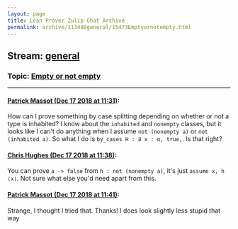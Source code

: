 ```yaml
---
layout: page
title: Lean Prover Zulip Chat Archive 
permalink: archive/113488general/15473Emptyornotempty.html
---
```


## Stream: [general](index.html)
### Topic: [Empty or not empty](15473Emptyornotempty.html)

---

#### [Patrick Massot (Dec 17 2018 at 11:31)](https://leanprover.zulipchat.com/#narrow/stream/113488-general/topic/Empty%20or%20not%20empty/near/152017713):
How can I prove something by case splitting depending on whether or not a type is inhabited? I know about the `inhabited` and `nonempty` classes, but it looks like I can't do anything when I assume `not (nonempty a)` or `not (inhabited a)`. So what I do is `by_cases H : ∃ x : α, true,`. Is that right?

#### [Chris Hughes (Dec 17 2018 at 11:38)](https://leanprover.zulipchat.com/#narrow/stream/113488-general/topic/Empty%20or%20not%20empty/near/152018000):
You can prove `a -> false` from `h : not (nonempty a)`, it's just `assume x, h ⟨x⟩`. Not sure what else you'd need apart from this.

#### [Patrick Massot (Dec 17 2018 at 11:41)](https://leanprover.zulipchat.com/#narrow/stream/113488-general/topic/Empty%20or%20not%20empty/near/152018113):
Strange, I thought I tried that. Thanks! I does look slightly less stupid that way

